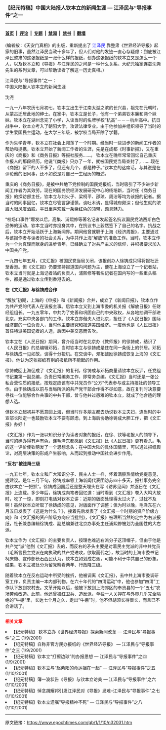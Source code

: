 ### 【纪元特稿】中国大陆报人钦本立的新闻生涯 — 江泽民与“导报事件”之一

---

#### [首页](../../../..?n32031) &nbsp;|&nbsp; [评论](../../../../../epoch-comment?n32031) &nbsp;|&nbsp; [专题](../../../../../epoch-special?n32031) &nbsp;|&nbsp; [禁闻](../../../../../epoch-news?n32031) &nbsp;|&nbsp; [禁书](../../../../../books?n32031) &nbsp;|&nbsp; [翻墙](https://github.com/gfw-breaker/nogfw/blob/master/README.md?n32031)


<div class="post_content" id="artbody" itemprop="articleBody">
 <!-- article content begin -->
 <p>
  (编者按：《天安门真相》的出版，重新提出了
  <ok href="http://www1.epochtimes.com/news/epochnews/news/Focus.asp?Focus_ID=801">
   <font color="blue">
    <ok href="http://www1.epochtimes.com/news/epochnews/news/Focus.asp?Focus_ID=801">
     <font color="blue">
      江泽民
     </font>
    </ok>
   </font>
  </ok>
  靠整肃《世界经济导报》起家的旧事，虽然江泽民当政十多年了，但人们对他的发迹一直心存疑虑：到底被江泽民整肃的这张报纸是一张什么样的报纸，创办这张报纸的钦本立又是怎么一个人，以及钦本立和《导报》与江泽民的之间是一种什么关系。大纪元独家连载沈尧先生的系列文章，可以帮助读者了解这一历史真相。)
 </p>
 <p>
  江泽民与“导报事件”之一：
  <br/>
  中国大陆报人钦本立的新闻生涯
 </p>
 <p>
  沈尧
 </p>
 <p>
  一九一八年农历七月初七，钦本立出生于江南太湖之滨的长兴县，祖先在元朝时，从蒙古迁居此地的绅士。在家中，钦本立是长子，他有一个弟弟钦本廉和两个妹妹。钦本立在湖州念完了小学，入读当时的名牌学校“杭高”－－－杭州高中。抗日战争中，钦本立考入了朝阳大学，攻读法律专业。由于他参加并组织领导了当时的学生爱国民主运动，在大学三年级，被学校当局开除了学籍。
 </p>
 <p>
  作为失学青年，钦本立在社会上闯荡了一个时期。经当时一些进步的新闻工作者的帮助和提携，钦本立开始了新闻工作者的生涯，先是在成都《时事新报》，又在重庆的《商报》和《商务日报》等报社服务……。	钦本立在晚年常常回忆自己重庆作报人的那段经历。他说“《商报》只办了一年，就被国民党当局查封了，……现在《商报》留下的人不多了，但还有几个，都是种子。”钦本立的这席话，与其说是在评论他的旧同事，还不如说是对自己一生经历的概述。
 </p>
 <p>
  重庆的《商务日报》，是被中共地下党控制的国民党报纸，当时吸引了不少进步新闻工作者为其效劳。现在的国务院经济发展研究中心的杨培新，当时任《商务日报》的探访部主任，钦本立与刘火子、梁柯平、邵琼、周洁等均为该报的记者。据当时的同事回忆，钦本立尽管言辞谨慎，谈吐木讷，显得城府颇深；但他生就的浓眉大眼风度洒脱，平日里喜欢戴一条紫红色的领带，颇具魅力。
 </p>
 <p>
  “校场口事件”爆发以后，高集、浦熙修等著名记者发起签名抗议国民党法西斯白色恐怖的运动，钦本立当时亦投身其中，在抗议书上毅然签下了自己的名字。抗战之后，钦本立开始活跃于上海新闻界。期间他曾就职于上海《经济周报》，主要通过与该报作者与读者的社会关系，为中共作上海“解放”的准备工作。当时，钦本立作为一个为真理而献身的进步青年，已经确立了对共产主义的信仰，并积极要求加入中国共产党。
 </p>
 <p>
  一九四七年五月，《文汇报》被国民党当局关闭，该报创办人徐铸成只得将报社迁至香港。但《文汇报》仍要坚持报道国内问题为主，便在上海设立了一个记者站，钦本立当时就是上海记者站的负责人，浦熙修等著名记者在国内写的一些重头稿件，都是通过钦本立传到香港去的。
 </p>
 <p>
  <b>
   在《文汇报》与徐铸成合作
  </b>
 </p>
 <p>
  “解放”初期，上海的《申报》和《新闻报》合并，成立了《新闻日报》，钦本立作为共产党的代表人在该报主事。后钦本立又到上海市委的机关报《解放日报》任财经组组长。一九五零年，中共为了完善和巩固自己的中央政权，从各地抽调干部进北京，充实中央各部门的工作。钦本立亦偕夫人进北京，担任了《人民日报》国际经济部的一位负责人，当时他主要研究和报道美国经济。一度他也是《人民日报》首任特派美国记者的人选，后因中美交恶而告吹。
 </p>
 <p>
  钦本立在《人民日报》期间，曾介绍当时在北京办《教师报》的徐铸成，结识了《人民日报》的总编辑邓拓，当时钦本立与徐铸成是住在同一条街上的邻居。邓拓与徐铸成一见如故，谈得十分投机。在交谈中，邓拓鼓励徐铸成恢复上海的《文汇报》，他认为这张报纸有别的报纸所不能起的作用。
 </p>
 <p>
  徐铸成回上海促成了《文汇报》的复刊，徐铸成与邓拓商量请钦本立反沪，任党组书记兼第一副总编，负责日常编务工作，即常务总编。《文汇报》当时还是一张公私合营性质的报纸，按规定应该有中共党员作“公方”代表参与或主持报社的领导工作。由于徐铸成以前与当局所派的共产党干部合作得不尽如意，故在复刊时决意要寻找一位能够合作共事的中共干部，曾与他共过患难的钦本立，就成了他合适的理想人选。
 </p>
 <p>
  但钦本立起初并不愿意回上海，但当时许多朋友都去劝说钦本立夫妇，连当时的中宣部长陆定一也鼓励钦本立不要有顾虑，到上海后协助徐铸成大胆工作，把《文汇报》办好！
 </p>
 <p>
  《文汇报》作为一张以知识分子为读者对象的报纸，在徐、钦等老报人的领导下，当时的确办得有声有色，连毛泽东都感到《文汇报》比《人民日报》更有看头。毛的这一评价使钦萌发了一个思想念头：在中国大陆的具体国情里，可以通过报纸舆论，对高层决策的形成产生影响，从而起到推动中国社会进步作用。
 </p>
 <p>
  <b>
   “反右”被连降三级
  </b>
 </p>
 <p>
  一九五七年，钦本立和广大知识分子、民主人士一样，怀着满腔热情给党提意见，提建议。是年三月下旬，徐铸成率领上海新闻代表团访苏四十多天，报社事务完全由钦本立“一把抓”。徐铸成回国后还是整天埋头在写《访苏见闻》并逐日在《文汇报》上连载。多少年后，徐铸成向笔者回忆道：当时看到《文汇报》卷入大鸣大放时，吃了一惊，即刻打电话对钦本立讲：近期的版面处理得太过火了，过犹不及啊！虽然钦本立听取了徐铸成的意见，对版面作了调整；但为时以晚，毛泽东在六月五日发表了《这是为什么？》，接着先后发表了《文汇报一个时期的资产阶级方向》和《文汇报的资产阶级方向应当批判》，《文汇报》被理所当然的定性为右派报纸，社长兼总编辑徐铸成、副总编兼驻北京办事处主任浦熙修被划为全国性的大右派。
 </p>
 <p>
  钦本立作为《文汇报》的主要负责人，按理也难逃右派分子这顶帽子，但由于他是共产党“派”他到《文汇报》去的，而反右的矛头主要是对着民主党派的非中共党员（毛断言民主党派在向执政的共产党进攻，欲取而代之），故当时的上海市委书记柯庆施、宣传部长石西民认为，钦本立如划成右派，可能不利于中共自己的形象。结果，钦本立被处分为留党察看两年、行政降三级。
 </p>
 <p>
  随着钦本立在反右运动中所受的挫折，他被调离《文汇报》，去中共上海市委调研室工作，负责主编一本内部刊物。在六十年代的“四清运动”中，他也参加“四清”工作队下放到农村去。文革开始以后，他被下放到上海郊区的奉贤县的一个“五七”农场劳动改造。此前，他还曾被红卫兵、造反派，单独一人关押在与外界几乎完全隔绝的“牛棚”里，长达七个月之久，走出“牛棚”时，他不但胡须长得很长，而且已不会讲话了。
 </p>
 <hr/>
 <p>
  <b>
   <font color="red">
    相关文章
   </font>
  </b>
 </p>
 <li>
  <ok href="http://epochtimes.com/news/epochnews/newscontent.asp?ID=32032" target="_blank">
   【纪元特稿】 钦本立办《世界经济导报》探索新闻改革 — 江泽民与“导报事件”之二
  </ok>
  (1/9/2001)
  <li>
   <ok href="http://epochtimes.com/news/epochnews/newscontent.asp?ID=32033" target="_blank">
    【纪元特稿】自称非官方民办报纸的《世界经济导报》 — 江泽民与“导报事件”之三
   </ok>
   (1/9/2001)
   <li>
    <ok href="http://epochtimes.com/news/epochnews/newscontent.asp?ID=32035" target="_blank">
     【纪元特稿】钦本立“打擦边球”的办报思想 — 江泽民与“导报事件”之四
    </ok>
    (1/9/2001)
    <li>
     <ok href="http://epochtimes.com/news/epochnews/newscontent.asp?ID=32056" target="_blank">
      【纪元特稿】钦本立与“赵紫阳的命运捆在一起” — 江泽民与“导报事件”之五
     </ok>
     (1/10/2001)
     <li>
      <ok href="http://epochtimes.com/news/epochnews/newscontent.asp?ID=32068" target="_blank">
       【纪元特稿】簿一波状告《导报》与钦本立访美 — 江泽民与“导报事件”之六
      </ok>
      (1/10/2001)
      <li>
       <ok href="http://epochtimes.com/news/epochnews/newscontent.asp?ID=32069" target="_blank">
        【纪元特稿】悼念胡耀邦引发江泽民对《导报》发难–江泽民与“导报事件”之七
       </ok>
       (1/10/2001)
       <li>
        <ok href="http://epochtimes.com/news/epochnews/newscontent.asp?ID=32073" target="_blank">
         【纪元特稿】钦本立遗嘱“导报精神不死” — 江泽民与“导报事件”之八
        </ok>
        (1/10/2001)
        <br/>
        <!-- article content end -->
        <div id="below_article_ad">
        </div>
       </li>
      </li>
     </li>
    </li>
   </li>
  </li>
 </li>
</div>


---

原文链接：https://www.epochtimes.com/gb/1/1/10/n32031.htm